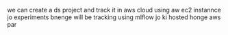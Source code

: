 we can create a ds project and track it in aws cloud
using aw ec2 instannce
jo experiments bnenge will be tracking using mlflow jo ki hosted honge aws par